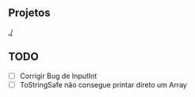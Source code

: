 ## Projetos

[./]()

## TODO
- [ ] Corrigir Bug de InputInt
- [ ] ToStringSafe não consegue printar direto um Array